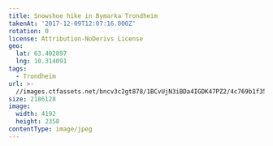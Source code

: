 ```yaml
---
title: Snowshoe hike in Bymarka Trondheim
takenAt: '2017-12-09T12:07:16.000Z'
rotation: 0
license: Attribution-NoDerivs License
geo:
  lat: 63.402897
  lng: 10.314091
tags:
  - Trondheim
url: >-
  //images.ctfassets.net/bncv3c2gt878/1BCvUjN3iBDa4IGDK47PZ2/4c769b1f35b4ad471da4a3c65119b78c/snowshoe-hike-in-bymarka-trondheim_38244964224_o
size: 2186128
image:
  width: 4192
  height: 2358
contentType: image/jpeg
---
```


